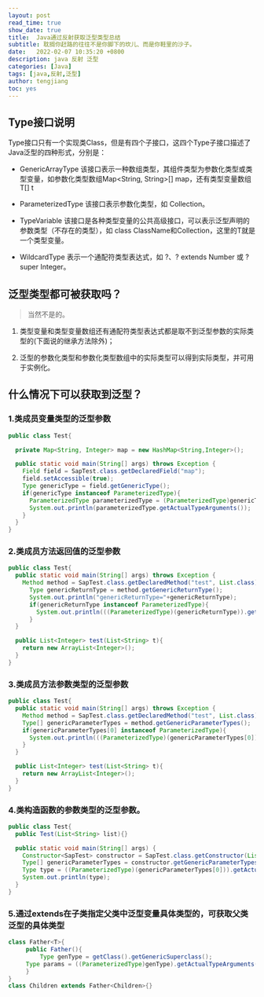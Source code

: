 ```yaml
---
layout: post
read_time: true
show_date: true
title:  Java通过反射获取泛型类型总结
subtitle: 耽搁你赶路的往往不是你脚下的坎儿、而是你鞋里的沙子。
date:   2022-02-07 10:35:20 +0800
description: java 反射 泛型
categories: [Java]
tags: [java,反射,泛型]
author: tengjiang
toc: yes
---
```


## Type接口说明

Type接口只有一个实现类Class，但是有四个子接口，这四个Type子接口描述了Java泛型的四种形式，分别是：

- GenericArrayType 该接口表示一种数组类型，其组件类型为参数化类型或类型变量，如参数化类型数组Map<String, String>[] map，还有类型变量数组T[] t

- ParameterizedType 该接口表示参数化类型，如 Collection<String>。

- TypeVariable<T> 该接口是各种类型变量的公共高级接口，可以表示泛型声明的参数类型（不存在的类型），如 class ClassName<T>和Collection<T>，这里的T就是一个类型变量。

- WildcardType 表示一个通配符类型表达式，如 ?、? extends Number 或 ? super Integer。

## 泛型类型都可被获取吗？

> 当然不是的。

1. 类型变量和类型变量数组还有通配符类型表达式都是取不到泛型参数的实际类型的(下面说的继承方法除外)；

2. 泛型的参数化类型和参数化类型数组中的实际类型可以得到实际类型，并可用于实例化。

## 什么情况下可以获取到泛型？

### 1.类成员变量类型的泛型参数

```java
public class Test{

  private Map<String, Integer> map = new HashMap<String,Integer>();

  public static void main(String[] args) throws Exception {
    Field field = SapTest.class.getDeclaredField("map");
    field.setAccessible(true);
    Type genericType = field.getGenericType();
    if(genericType instanceof ParameterizedType){
      ParameterizedType parameterizedType = (ParameterizedType)genericType;
      System.out.println(parameterizedType.getActualTypeArguments());
    }
  }
}  
```
### 2.类成员方法返回值的泛型参数

```java
public class Test{
  public static void main(String[] args) throws Exception {
    Method method = SapTest.class.getDeclaredMethod("test", List.class);		
      Type genericReturnType = method.getGenericReturnType();
      System.out.println("genericReturnType="+genericReturnType);
      if(genericReturnType instanceof ParameterizedType){
        System.out.println(((ParameterizedType)(genericReturnType)).getActualTypeArguments()[0]);
      }
  }

  public List<Integer> test(List<String> t){
    return new ArrayList<Integer>();
  }
}
```


### 3.类成员方法参数类型的泛型参数

```java
public class Test{
  public static void main(String[] args) throws Exception {
    Method method = SapTest.class.getDeclaredMethod("test", List.class);		
    Type[] genericParameterTypes = method.getGenericParameterTypes();
    if(genericParameterTypes[0] instanceof ParameterizedType){
      System.out.println(((ParameterizedType)(genericParameterTypes[0])).getActualTypeArguments()[0]);
    }
  }

  public List<Integer> test(List<String> t){
    return new ArrayList<Integer>();
  }
}
```

### 4.类构造函数的参数类型的泛型参数。

```java
public class Test{
  public Test(List<String> list){}

  public static void main(String[] args) {
    Constructor<SapTest> constructor = SapTest.class.getConstructor(List.class);
    Type[] genericParameterTypes = constructor.getGenericParameterTypes();
    Type type = ((ParameterizedType)(genericParameterTypes[0])).getActualTypeArguments()[0];
    System.out.println(type);
  }
}
```
### 5.通过extends在子类指定父类中泛型变量具体类型的，可获取父类泛型的具体类型  

```java
class Father<T>{
     public Father(){
         Type genType = getClass().getGenericSuperclass();  
     Type params = ((ParameterizedType)genType).getActualTypeArguments()[0]; 
     }
}
class Children extends Father<Children>{}
```

